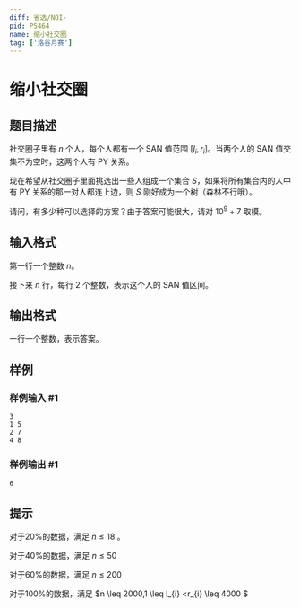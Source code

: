 ```yaml
---
diff: 省选/NOI-
pid: P5464
name: 缩小社交圈
tag: ['洛谷月赛']
---
```

# 缩小社交圈
## 题目描述

社交圈子里有 $n$ 个人，每个人都有一个 SAN 值范围 $[l_i,r_i]$。当两个人的 SAN 值交集不为空时，这两个人有 PY 关系。

现在希望从社交圈子里面挑选出一些人组成一个集合 $S$，如果将所有集合内的人中有 PY 关系的那一对人都连上边，则 $S$ 刚好成为一个树（森林不行哦）。

请问，有多少种可以选择的方案？由于答案可能很大，请对 $10^{9}+7$ 取模。
## 输入格式

第一行一个整数 $n$。

接下来 $n$ 行，每行 2 个整数，表示这个人的 SAN 值区间。
## 输出格式

一行一个整数，表示答案。
## 样例

### 样例输入 #1
```
3
1 5
2 7
4 8

```
### 样例输出 #1
```
6
```
## 提示

对于20%的数据，满足 $n \leq 18$ 。

对于40%的数据，满足 $n \leq 50$

对于60%的数据，满足 $n \leq 200$

对于100%的数据，满足 $n \leq 2000,1 \leq l_{i} <r_{i} \leq 4000 $

